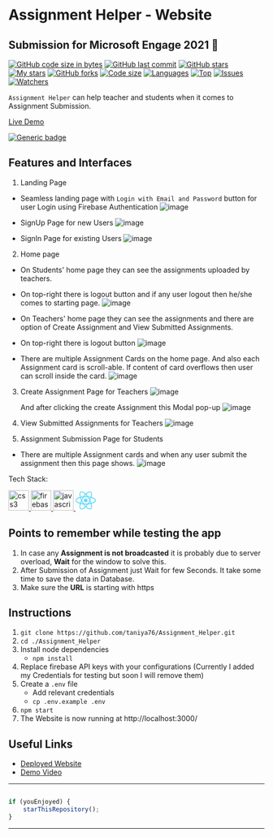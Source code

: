 # Assignment Helper - Website
## Submission for Microsoft Engage 2021 🌟

[![GitHub code size in bytes](https://img.shields.io/github/languages/code-size/taniya76/Assignment_Helper?logo=github&style=for-the-badge)](https://github.com/taniya76/) 
[![GitHub last commit](https://img.shields.io/github/last-commit/taniya76/Assignment_Helper?style=for-the-badge&logo=git)](https://github.com/taniya76/) 
[![GitHub stars](https://img.shields.io/github/stars/taniya76/Assignment_Helper?style=for-the-badge)](https://github.com/taniya76/Assignment_Helper/stargazers) 
[![My stars](https://img.shields.io/github/stars/taniya76?affiliations=OWNER%2CCOLLABORATOR&style=for-the-badge&label=My%20stars)](https://github.com/taniya76/Assignment_Helper/stargazers) 
[![GitHub forks](https://img.shields.io/github/forks/taniya76/Assignment_Helper?style=for-the-badge&logo=git)](https://github.com/taniya76/Assignment_Helper/network)
[![Code size](https://img.shields.io/github/languages/code-size/taniya76/Assignment_Helper?style=for-the-badge)](https://github.com/taniya76/Assignment_Helper)
[![Languages](https://img.shields.io/github/languages/count/taniya76/Assignment_Helper?style=for-the-badge)](https://github.com/taniya76/Assignment_Helper)
[![Top](https://img.shields.io/github/languages/top/taniya76/Assignment_Helper?style=for-the-badge&label=Top%20Languages)](https://github.com/taniya76/Assignment_Helper)
[![Issues](https://img.shields.io/github/issues/taniya76/Assignment_Helper?style=for-the-badge&label=Issues)](https://github.com/taniya76/Assignment_Helper)
[![Watchers](	https://img.shields.io/github/watchers/taniya76/Assignment_Helper?label=Watch&style=for-the-badge)](https://github.com/taniya76/Assignment_Helper) 

`Assignment Helper` can help teacher and students 
when it comes to Assignment Submission.

<p allign="center">
<a href="https://classroom2-72408.web.app/">
  <p>Live Demo</p>
</a>
</p>

[![Generic badge](https://img.shields.io/badge/view-demo-blue?style=for-the-badge&label=View%20Demo%20Video)](https://www.youtube.com/watch?v=4Dgj6eOFkq4) 


## Features and Interfaces

1. Landing Page
  - Seamless landing page with `Login with Email and Password` button for user Login using Firebase Authentication 
    ![image](https://github.com/taniya76/Assignment_Helper/blob/master/screenshots/Screenshot%20(11).jpg)
  
  - SignUp Page for new Users
    ![image](https://github.com/taniya76/Assignment_Helper/blob/master/screenshots/Screenshot%20(22).png)
  
  - SignIn Page for existing Users
    ![image](https://github.com/taniya76/Assignment_Helper/blob/master/screenshots/Screenshot%20(13).jpg)
    
 2. Home page 
  - On Students' home page they can see the assignments uploaded by teachers.
  - On top-right there is logout button and if any user logout then he/she comes to starting page.
    ![image](https://github.com/taniya76/Assignment_Helper/blob/master/screenshots/Screenshot%20(20).jpg)
    
  - On Teachers' home page they can see the assignments and there are option of Create Assignment and View Submitted Assignments.
  - On top-right there is logout button
    ![image](https://github.com/taniya76/Assignment_Helper/blob/master/screenshots/Screenshot%20(15).jpg)
    
  - There are multiple Assignment Cards on the home page. And also each Assignment card is scroll-able. If content of card overflows
    then user can scroll inside the card.
    ![image](https://github.com/taniya76/Assignment_Helper/blob/master/screenshots/Screenshot%20(19).jpg)

3. Create Assignment Page for Teachers
   ![image](https://github.com/taniya76/Assignment_Helper/blob/master/screenshots/Screenshot%20(16).jpg)
   
   And after clicking the create Assignment this Modal pop-up
   ![image](https://github.com/taniya76/Assignment_Helper/blob/master/screenshots/Screenshot%20(17).jpg)

4. View Submitted Assignments for Teachers
    ![image](https://github.com/taniya76/Assignment_Helper/blob/master/screenshots/Screenshot%20(18).jpg)
    
5. Assignment Submission Page for Students
  - There are multiple Assignment cards and when any user submit the assignment then this page shows.
    ![image](https://github.com/taniya76/Assignment_Helper/blob/master/screenshots/Screenshot%20(21).jpg)
 
    
 Tech Stack: 
 <p>
<a href="https://www.w3schools.com/css/" target="_blank"> <img src="https://raw.githubusercontent.com/devicons/devicon/master/icons/css3/css3-original-wordmark.svg" alt="css3" width="40" height="40"/> </a> <a href="https://firebase.google.com/" target="_blank"> <img src="https://www.vectorlogo.zone/logos/firebase/firebase-icon.svg" alt="firebase" width="40" height="40"/> </a> <a href="https://developer.mozilla.org/en-US/docs/Web/JavaScript" target="_blank"> <img src="https://raw.githubusercontent.com/devicons/devicon/master/icons/javascript/javascript-original.svg" alt="javascript" width="40" height="40"/> </a> <a href="https://reactjs.org/" target="_blank"><img src="data:image/svg+xml;base64,PHN2ZyB4bWxucz0iaHR0cDovL3d3dy53My5vcmcvMjAwMC9zdmciIHZpZXdCb3g9Ii0xMS41IC0xMC4yMzE3NCAyMyAyMC40NjM0OCI+CiAgPHRpdGxlPlJlYWN0IExvZ288L3RpdGxlPgogIDxjaXJjbGUgY3g9IjAiIGN5PSIwIiByPSIyLjA1IiBmaWxsPSIjNjFkYWZiIi8+CiAgPGcgc3Ryb2tlPSIjNjFkYWZiIiBzdHJva2Utd2lkdGg9IjEiIGZpbGw9Im5vbmUiPgogICAgPGVsbGlwc2Ugcng9IjExIiByeT0iNC4yIi8+CiAgICA8ZWxsaXBzZSByeD0iMTEiIHJ5PSI0LjIiIHRyYW5zZm9ybT0icm90YXRlKDYwKSIvPgogICAgPGVsbGlwc2Ugcng9IjExIiByeT0iNC4yIiB0cmFuc2Zvcm09InJvdGF0ZSgxMjApIi8+CiAgPC9nPgo8L3N2Zz4K" alt="React Logo" width="40" height="40" /></a>
  </p>
  
  ## Points to remember while testing the app

1. In case any **Assignment is not broadcasted** it is probably due to server overload, **Wait** for the window to solve this. 
2. After Submission of Assignment just Wait for few Seconds. It take some time to save the data in Database.
3. Make sure the **URL** is starting with https


  ## Instructions


1. `git clone https://github.com/taniya76/Assignment_Helper.git` 
2. `cd ./Assignment_Helper`
3. Install node dependencies 
   - `npm install`
4. Replace firebase API keys with your configurations
   (Currently I added my Credentials for testing but soon I will remove them)
5. Create a `.env` file 
   - Add relevant credentials
   - `cp .env.example .env` 
6. `npm start`
7. The Website is now running at http://localhost:3000/ 


  ## Useful Links

- [Deployed Website](https://classroom2-72408.web.app/)
- [Demo Video](https://www.youtube.com/watch?v=4Dgj6eOFkq4)


---------

```javascript

if (youEnjoyed) {
    starThisRepository();
}

```

-----------



